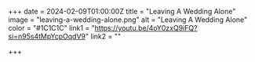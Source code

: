 +++ date = 2024-02-09T01:00:00Z title = "Leaving A Wedding Alone" image = "leaving-a-wedding-alone.png" alt = "Leaving A Wedding Alone" color = "#1C1C1C" link1 = "https://youtu.be/4oY0zxQ9iFQ?si=n95s4tMpYcpOqdV9" link2 = ""

+++
